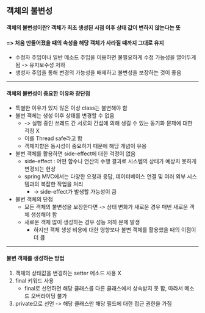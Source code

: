 ## 객체의 불변성
#### 객체의 불변성이란? 객체가 최초 생성된 시점 이후 상태 값이 변하지 않는다는 뜻
#### => 처음 만들어졌을 때의 속성을 해당 객체가 사라질 때까지 그대로 유지
- 수정자 주입이나 일반 메소드 주입을 이용하면 불필요하게 수정 가능성을 열어두게 됨 -> 유지보수성 저하
- 생성자 주입을 통해 변경의 가능성을 배제하고 불변성을 보장하는 것이 좋음
-----

#### 객체의 불변성이 중요한 이유와 장단점
- 특별한 이유가 있지 않은 이상 class는 불변해야 함
- 불변 객체는 생성 이후 상태를 변경할 수 없음
  - -> 실행 중인 쓰레드 간 서로의 간섭에 의해 생길 수 있는 동기화 문제에 대한 걱정 X
  - 이를 Thread safe라고 함
  - 객체지향은 동시성이 중요하기 때문에 해당 개념이 유용
- 불변 객체를 활용하면 side-effect에 대한 걱정이 없음
  - side-effect : 어떤 함수나 연산의 수행 결과로 시스템의 상태가 예상치 못하게 변경되는 현상
  - spring MVC에서는 다양한 요청과 응답, 데이터베이스 연결 및 여러 외부 시스템과의 복잡한 작업을 처리
    - -> side-effect가 발생할 가능성이 큼
- 불변 객체의 단점
  - 모든 객체의 불변성을 보장한다면 -> 상태 변화가 새로운 경우 매번 새로운 객체 생성해야 함
  - 새로운 객체 많이 생성하는 경우 성능 저하 문제 발생
    - 하지만 객체 생성 비용에 대한 영향보다 불변 객체를 활용했을 때의 이점이 더 큼

-----

#### 불변 객체를 생성하는 방법
1. 객체의 상태값을 변경하는 setter 메소드 사용 X
2. final 키워드 사용
   - final로 선언하면 해당 클래스를 다른 클래스에서 상속받지 못 함, 따라서 메소드 오버라이딩 불가
3. private으로 선언 -> 해당 클래스만 해당 필드에 대한 접근 권한을 가짐
